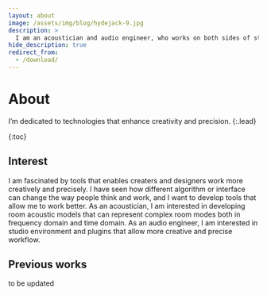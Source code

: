 ```yaml
---
layout: about
image: /assets/img/blog/hydejack-9.jpg
description: >
  I am an acoustician and audio engineer, who works on both sides of studios.
hide_description: true
redirect_from:
  - /download/
---
```


# About

<!--author-->

I’m dedicated to technologies that enhance creativity and precision.
{:.lead}

{:toc}

## Interest

I am fascinated by tools that enables creaters and designers work more creatively and precisely.
I have seen how different algorithm or interface can change the way people think and work, and I want to develop tools that allow me to work better.
As an acoustician, I am interested in developing room acoustic models that can represent complex room modes both in frequency domain and time domain.
As an audio engineer, I am interested in studio environment and plugins that allow more creative and precise workflow.

## Previous works
to be updated


[jekyll]: https://jekyllrb.com

[blog]: /
[portfolio]: https://hydejack.com/examples/
[resume]: https://hydejack.com/resume/
[download]: https://hydejack.com/download/
[welcome]: https://hydejack.com/
[forms]: https://hydejack.com/forms-by-example/

[features]: #features
[news]: #build-an-audience
[syntax]: #syntax-highlighting
[latex]: #beautiful-math
[dark]: https://hydejack.com/blog/hydejack/2018-09-01-introducing-dark-mode/
[search]: https://hydejack.com/#_search-input
[grid]: https://hydejack.com/blog/hydejack/

[lic]: LICENSE.md
[pro]: licenses/PRO.md
[docs]: docs/README.md
[ofln]: docs/advanced.md#enabling-offline-support
[math]: docs/writing.md#adding-math

[kit]: https://github.com/hydecorp/hydejack-starter-kit/releases
[src]: https://github.com/hydecorp/hydejack
[gem]: https://rubygems.org/gems/jekyll-theme-hydejack
[buy]: https://gum.co/nuOluY

[gpss]: https://developers.google.com/speed/pagespeed/insights/?url=https%3A%2F%2Fhydejack.com%2Fdocs%2F
[rouge]: http://rouge.jneen.net
[katex]: https://khan.github.io/KaTeX/
[mathjax]: https://www.mathjax.org/
